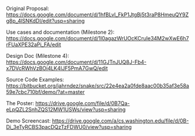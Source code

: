 Original Proposal:
https://docs.google.com/document/d/1hfBLvl_FkP1JtgBj5t3raP8HmeuQY9Zg8p_4lSNKdDI/edit?usp=sharing

Use cases and documentation (Milestone 2):
https://docs.google.com/document/d/1l0agazWrUOcKCruIe34M2wXwE6h7rFUaXPE32aPi_FA/edit

Design Doc (Milestone 4):
https://docs.google.com/document/d/11GJTnJUQ8J-Fb4-x7DVcRWhVzBOi4LK4IJF5PmA7GwQ/edit

Source Code Examples:
https://bitbucket.org/jahrndez/snake/src/22e4ea2a0fde8aac00b35af3e58a59e7cbc710bf/demo/?at=master

The Poster:
https://drive.google.com/file/d/0B7Qa-eLpQZL2SnhZQS12MW1USWs/view?usp=sharing

Demo Screencast:
https://drive.google.com/a/cs.washington.edu/file/d/0B-Di_3eTyRCBS3pacDQzTzFDWU0/view?usp=sharing